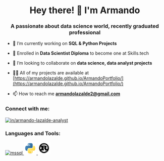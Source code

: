 <h1 align="center">Hey there! 👋 I'm Armando</h1>
<h3 align="center">A passionate about data science world, recently graduated professional</h3>

- 🔭 I’m currently working on **SQL & Python Projects**

- 🌱 Enrolled in **Data Scientist Diploma** to become one at Skills.tech 

- 👯 I’m looking to collaborate on **data science, data analyst projects**

- 👨‍💻 All of my projects are available at [https://armandolazalde.github.io/ArmandoPortfolio/](https://armandolazalde.github.io/ArmandoPortfolio/)

- 📫 How to reach me **armandolazalde2@gmail.com**

<h3 align="left">Connect with me:</h3>
<p align="left">
<a href="https://linkedin.com/in/in/armando-lazalde-analyst" target="blank"><img align="center" src="https://raw.githubusercontent.com/rahuldkjain/github-profile-readme-generator/master/src/images/icons/Social/linked-in-alt.svg" alt="in/armando-lazalde-analyst" height="30" width="40" /></a>
</p>

<h3 align="left">Languages and Tools:</h3>
<p align="left"> <a href="https://www.microsoft.com/en-us/sql-server" target="_blank" rel="noreferrer"> <img src="https://www.svgrepo.com/show/303229/microsoft-sql-server-logo.svg" alt="mssql" width="40" height="40"/> </a> <a href="https://www.python.org" target="_blank" rel="noreferrer"> <img src="https://raw.githubusercontent.com/devicons/devicon/master/icons/python/python-original.svg" alt="python" width="40" height="40"/> </a> <a href="https://www.rust-lang.org" target="_blank" rel="noreferrer"> <img src="https://raw.githubusercontent.com/devicons/devicon/master/icons/rust/rust-plain.svg" alt="rust" width="40" height="40"/> </a> </p>
